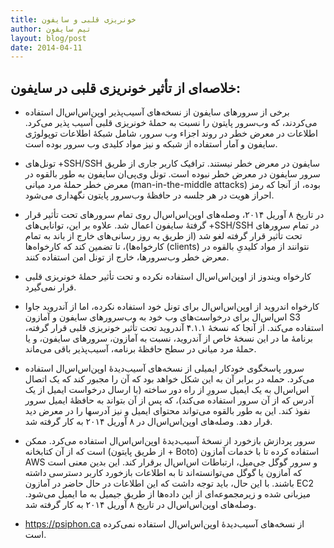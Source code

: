 ```yaml
---
title: خونریزی قلبی و سایفون 
author: تیم سایفون
layout: blog/post
date: 2014-04-11
---
```



## خلاصه‌ای از تأثیر خونریزی قلبی در سایفون:

* برخی از سرورهای سایفون از نسخه‌های آسیب‌پذیر اوپن‌اس‌اس‌ال استفاده می‌کردند، که وب‌سرور پایتون را نسبت به حملۀ  خونریزی قلبی آسیب پذیر می‌کرد. اطلاعات در معرض خطر در روند اجزاء وب سرور، شامل شبکۀ اطلاعات توپولوژی سایفون و آمار استفاده از شبکه و نیز مواد کلیدی وب سرور بوده است.

* تونل‌های +SSH/SSH سایفون در معرض خطر نیستند. ترافیک کاربر جاری از طریق سرور سایفون در معرض خطر نبوده است. تونل وی‌پی‌ان سایفون به طور بالقوه در معرض خطر حملۀ مرد میانی (man-in-the-middle attacks) بوده، از آنجا که رمز احراز هویت در هر جلسه در حافظۀ وب‌سرور پایتون نگهداری می‌شود.

* در تاریخ ۸ آوریل ۲۰۱۴، وصله‌های اوپن‌اس‌اس‌ال روی تمام سرورهای تحت تأثیر قرار گرفتۀ سایفون اعمال شد. علاوه بر این، توانایی‌های +SSH/SSH در تمام سرورهای تحت تأثیر قرار گرفته لغو شد (از طریق به روز رسانی‌های خارج از باند به تمام کارخواه‌ها)، تا تضمین کند که کارخواه‌ها (clients) نتوانند از مواد کلیدیِ بالقوه در معرض خطر وب‌سرورها، خارج از تونل امن استفاده کنند.

* کارخواه ویندوز از اوپن‌اس‌اس‌ال استفاده نکرده و تحت تأثیر حملۀ  خونریزی قلبی قرار نمی‌گیرد.

* کارخواه اندروید از اوپن‌اس‌اس‌ال برای تونل خود استفاده نکرده، اما از آندروید جاوا اس‌اس‌ال برای درخواست‌های وب خود به وب‌سرورهای سایفون و آمازون S3 استفاده می‌کند. از آنجا که نسخۀ ۴.۱.۱ آندروید تحت تأثیر خونریزی قلبی قرار گرفته، برنامۀ ما در این نسخۀ خاص از آندروید، نسبت به آمازون، سرورهای سایفون، و یا حملۀ مرد میانی در سطح حافظۀ برنامه، آسیب‌پذیر باقی می‌ماند.

* سرور پاسخگوی خودکار ایمیلی از نسخه‌های آسیب‌دیدۀ اوپن‌اس‌اس‌ال استفاده می‌کرد. حمله در برابر آن به این شکل خواهد بود که آن را مجبور کند که یک اتصال اس‌اس‌ال به یک ایمیل سرورِ از راه دور ساخته (با ارسال درخواست ایمیل از یک آدرس که از آن سرور استفاده می‌کند)، که پس از آن بتواند به حافظۀ ایمیل سرور نفوذ کند. این به طور بالقوه می‌تواند محتوای ایمیل و نیز آدرسها را در معرض دید قرار دهد. وصله‌های اوپن‌اس‌اس‌ال در ۸ آوریل ۲۰۱۴ به کار گرفته شد.

* سرور پردازش بازخورد از نسخۀ آسیب‌دیدۀ اوپن‌اس‌اس‌ال استفاده می‌کرد. ممکن است که از آن کتابخانه (از طریق پایتون + Boto) استفاده کرده تا با خدمات آمازون AWS و سرور گوگل جی‌میل، ارتباطات اس‌اس‌ال برقرار کند. این بدین معنی است که آمازون یا گوگل می‌توانسته‌اند تا به اطلاعات بازخورد کاربر دسترسی داشته باشند. با این حال، باید توجه داشت که این اطلاعات در حال حاضر در آمازون EC2 میزبانی شده و زیرمجموعه‌ای از این داده‌ها از طریق جیمیل به ما ایمیل می‌شود. وصله‌های اوپن‌اس‌اس‌ال در تاریخ ۸ آوریل ۲۰۱۴ به کار گرفته شد.

* https://psiphon.ca از نسخه‌های آسیب‌دیدۀ اوپن‌اس‌اس‌ال استفاده نمی‌کرده است.
